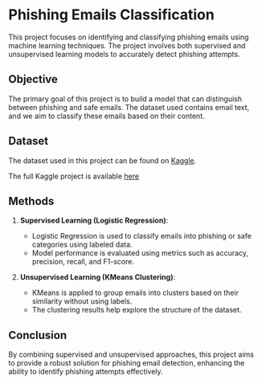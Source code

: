 # **Phishing Emails Classification**
This project focuses on identifying and classifying phishing emails using machine learning techniques. The project involves both supervised and unsupervised learning models to accurately detect phishing attempts.
## Objective
The primary goal of this project is to build a model that can distinguish between phishing and safe emails. The dataset used contains email text, and we aim to classify these emails based on their content.
## Dataset
The dataset used in this project can be found on [Kaggle](https://www.kaggle.com/datasets/subhajournal/phishingemails/data).

The full Kaggle project is available [here](https://www.kaggle.com/code/beratkaanakan/phishing-emails-mlproject)
## Methods

1. **Supervised Learning (Logistic Regression)**:
   - Logistic Regression is used to classify emails into phishing or safe categories using labeled data.
   - Model performance is evaluated using metrics such as accuracy, precision, recall, and F1-score.

2. **Unsupervised Learning (KMeans Clustering)**:
   - KMeans is applied to group emails into clusters based on their similarity without using labels.
   - The clustering results help explore the structure of the dataset.
## Conclusion
By combining supervised and unsupervised approaches, this project aims to provide a robust solution for phishing email detection, enhancing the ability to identify phishing attempts effectively.
